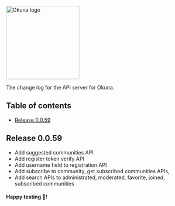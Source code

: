 <img alt="Okuna logo" src="https://i.snag.gy/FAgp8K.jpg" width="200">

The change log for the API server for Okuna.

## Table of contents

- [Release 0.0.59](#release-0.0.59)

## Release 0.0.59

 - Add suggested communities API
 - Add register token verify API
 - Add username field to registration API
- Add subscribe to community, get subscribed communities APIs, 
- Add search APIs to administrated, moderated, favorite, joined, subscribed
communities


#### Happy testing 🎉!

